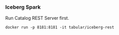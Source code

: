 ### Iceberg Spark
Run Catalog REST Server first.

```shell
docker run -p 8181:8181 -it tabular/iceberg-rest
```

